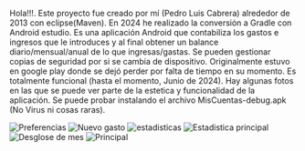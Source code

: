 Hola!!!. Este proyecto fue creado por mí (Pedro Luis Cabrera) alrededor de 2013 con eclipse(Maven). En 2024 he realizado la conversión a Gradle con Android estudio. Es una aplicación Android que contabiliza los gastos e ingresos que le introduces y al final obtener un balance diario/mensual/anual de
lo que ingresas/gastas. Se pueden gestionar copias de seguridad por si se cambia de dispositivo.
 Originalmente estuvo en google play donde se dejó perder por falta de tiempo en su momento. Es totalmente funcional (hasta el momento, Junio de 2024). Hay algunas fotos en las que se puede ver parte de la estetica y funcionalidad de la aplicación.
Se puede probar instalando el archivo MisCuentas-debug.apk (No Virus ni cosas raras). 

![Preferencias](https://github.com/Plcg85/MisCuentas/assets/168082799/dc42fdf9-5228-496a-a10d-ffcde5ab8c8e)
![Nuevo gasto](https://github.com/Plcg85/MisCuentas/assets/168082799/8dff9087-6bb5-4eff-838e-032cd00ea0a6)
![estadisticas](https://github.com/Plcg85/MisCuentas/assets/168082799/b4631b8d-5dc0-475d-9ed0-682acca16faf)
![Estadistica principal](https://github.com/Plcg85/MisCuentas/assets/168082799/79e2731f-761f-4a22-a3fe-2e327f04acc6)
![Desglose de mes](https://github.com/Plcg85/MisCuentas/assets/168082799/16648fd8-8e24-403f-88c9-88fb3fb05c69)
![Principal](https://github.com/Plcg85/MisCuentas/assets/168082799/997ee66b-4145-4f5d-bf81-6a48a4bf3486)



